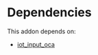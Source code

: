 # Dependencies

This addon depends on:

- [iot_input_oca](https://github.com/bringout/oca-technical)

